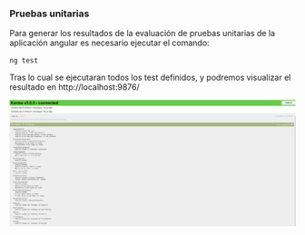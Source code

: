 ### Pruebas unitarias

Para generar los resultados de la evaluación de pruebas unitarias de la aplicación angular es necesario ejecutar el comando:

```
ng test
```

Tras lo cual se ejecutaran todos los test definidos, y podremos visualizar el resultado en http://localhost:9876/

![resultados test](./images/test.png)